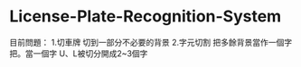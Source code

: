 # License-Plate-Recognition-System

目前問題：
1.切車牌
  切到一部分不必要的背景
2.字元切割
  把多餘背景當作一個字
  把。當一個字
  U、L被切分開成2~3個字
  
